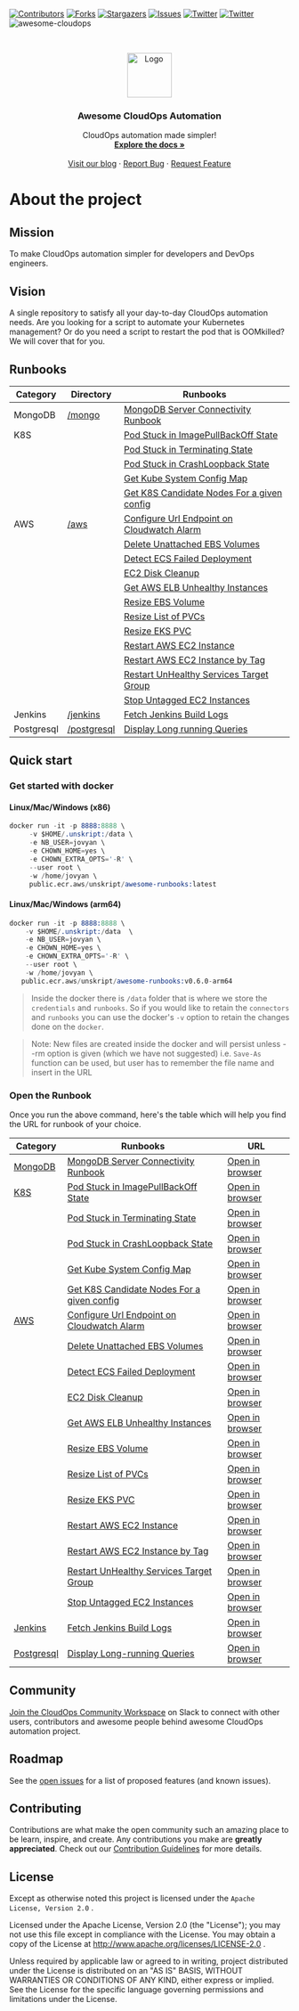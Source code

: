 [![Contributors][contributors-shield]][contributors-url]
[![Forks][forks-shield]][forks-url]
[![Stargazers][stars-shield]][stars-url]
[![Issues][issues-shield]][issues-url]
[![Twitter][twitter-shield]][twitter-url]
[![Twitter][twitter-shield]][twitter-url]
![awesome-cloudops][awesome-shield]

<br />
<p align="center">
  <a href="https://github.com/unskript/Awesome-CloudOps-Automation">
    <img src="https://unskript.com/assets/favicon.png" alt="Logo" width="80" height="80">
  </a>
<p align="center">
  <h3 align="center">Awesome CloudOps Automation</h3>
  <p align="center">
    CloudOps automation made simpler!
    <br />
    <a href="https://unskript.gitbook.io/unskript-product-documentation/open-source"><strong>Explore the docs »</strong></a>
    <br />
    <br />
    <a href="https://medium.com/unskript">Visit our blog</a>
    ·
    <a href="https://github.com/unskript/Awesome-CloudOps-Automation/issues/new?assignees=&labels=&template=bug_report.md&title=">Report Bug</a>
    ·
    <a href="https://github.com/unskript/Awesome-CloudOps-Automation/issues/new?assignees=&labels=&template=feature_request.md&title=">Request Feature</a>
  </p>
</p>



# About the project

## Mission
To make CloudOps automation simpler for developers and DevOps engineers. 

## Vision 
A single repository to satisfy all your day-to-day CloudOps automation needs. Are you looking for a script to automate your Kubernetes management? Or do you need a script to restart the pod that is OOMkilled? We will cover that for you. 

## Runbooks
| **Category**                                                                                               | **Directory**                                                                                              | **Runbooks**                                                                                                                                                                 |
| ------------------------------------------------------------------------------------------------------ | ------------------------------------------------------------------------------------------------------ | ------------------------------------------------------------------------------------------------------------------------------------------------------------------------ |
| MongoDB        | [/mongo](https://github.com/unskript/Awesome-CloudOps-Automation/blob/master/Mongo/README.md)        | [MongoDB Server Connectivity Runbook](https://github.com/unskript/Awesome-CloudOps-Automation/blob/master/Mongo/MongoDB_Server_Connectivity.ipynb)                       |
| K8S     |                                                                                                        | [Pod Stuck in ImagePullBackOff State](https://github.com/unskript/Awesome-CloudOps-Automation/blob/master/Kubernetes/K8S_Pod_Stuck_In_ImagePullBackOff_State.ipynb)      |
|                                                                                                        |                                                                                                        | [Pod Stuck in Terminating State](https://github.com/unskript/Awesome-CloudOps-Automation/blob/master/Kubernetes/K8S_Pod_Stuck_In_Terminating_State.ipynb)                |
|                                                                                                        |                                                                                                        | [Pod Stuck in CrashLoopback State](https://github.com/unskript/Awesome-CloudOps-Automation/blob/master/Kubernetes/K8S_Pod_Stuck_In_CrashLoopBack_State.ipynb)            |
|                                                                                                        |                                                                                                        | [Get Kube System Config Map](https://github.com/unskript/Awesome-CloudOps-Automation/blob/master/Kubernetes/Get-Kube-System-Config-Map.ipynb)                            |
|                                                                                                        |                                                                                                        | [Get K8S Candidate Nodes For a given config](https://github.com/unskript/Awesome-CloudOps-Automation/blob/master/Kubernetes/K8S-Get-Candidate-Nodes-Given-Config.ipynb)  |
| AWS               | [/aws](https://github.com/unskript/Awesome-CloudOps-Automation/blob/master/AWS/README.md)            | [Configure Url Endpoint on Cloudwatch Alarm](https://github.com/unskript/Awesome-CloudOps-Automation/blob/master/AWS/Configure-url-endpoint-on-a-cloudwatch-alarm.ipynb) |
|                                                                                                        |                                                                                                        | [Delete Unattached EBS Volumes](https://github.com/unskript/Awesome-CloudOps-Automation/blob/master/AWS/Delete_Unattached_EBS_Volume.ipynb)                              |
|                                                                                                        |                                                                                                        | [Detect ECS Failed Deployment](https://github.com/unskript/Awesome-CloudOps-Automation/blob/master/AWS/Detect-ECS-failed-deployment.ipynb)                               |
|                                                                                                        |                                                                                                        | [EC2 Disk Cleanup](https://github.com/unskript/Awesome-CloudOps-Automation/blob/master/AWS/EC2-Disk-Cleanup.ipynb)                                                       |
|                                                                                                        |                                                                                                        | [Get AWS ELB Unhealthy Instances](https://github.com/unskript/Awesome-CloudOps-Automation/blob/master/AWS/Get-Aws-Elb-Unhealthy-Instances.ipynb)                         |
|                                                                                                        |                                                                                                        | [Resize EBS Volume](https://github.com/unskript/Awesome-CloudOps-Automation/blob/master/AWS/Resize-EBS-Volume.ipynb)                                                     |
|                                                                                                        |                                                                                                        | [Resize List of PVCs](https://github.com/unskript/Awesome-CloudOps-Automation/blob/master/AWS/Resize-List-Of-Pvcs.ipynb)                                                 |
|                                                                                                        |                                                                                                        | [Resize EKS PVC](https://github.com/unskript/Awesome-CloudOps-Automation/blob/master/AWS/Resize_PVC.ipynb)                                                               |
|                                                                                                        |                                                                                                        | [Restart AWS EC2 Instance](https://github.com/unskript/Awesome-CloudOps-Automation/blob/master/AWS/Restart_AWS_EC2_Instances.ipynb)                                      |
|                                                                                                        |                                                                                                        | [Restart AWS EC2 Instance by Tag](https://github.com/unskript/Awesome-CloudOps-Automation/blob/master/AWS/Restart-Aws-Instance-given-Tag.ipynb)                          |
|                                                                                                        |                                                                                                        | [Restart UnHealthy Services Target Group](https://github.com/unskript/Awesome-CloudOps-Automation/blob/master/AWS/Restart-Unhealthy-Services-Target-Group.ipynb)         |
|                                                                                                        |                                                                                                        | [Stop Untagged EC2 Instances](https://github.com/unskript/Awesome-CloudOps-Automation/blob/master/AWS/Stop_Untagged_EC2_Instances.ipynb)                                 |
| Jenkins     | [/jenkins](https://github.com/unskript/Awesome-CloudOps-Automation/blob/master/jenkins/README.md)    | [Fetch Jenkins Build Logs](https://github.com/unskript/Awesome-CloudOps-Automation/blob/master/Jenkins/Fetch-Jenkins-Build-Logs.ipynb)                                   |
| Postgresql | [/postgresql](https://github.com/unskript/Awesome-CloudOps-Automation/blob/master/postgresql/README.md) | [Display Long running Queries](https://github.com/unskript/Awesome-CloudOps-Automation/blob/master/Postgresql/Display-postgresql-long-running.ipynb)                     |                                                                                                                                                                                                              
## Quick start

### Get started with docker
#### Linux/Mac/Windows (x86)

```s
docker run -it -p 8888:8888 \
     -v $HOME/.unskript:/data \
     -e NB_USER=jovyan \
     -e CHOWN_HOME=yes \
     -e CHOWN_EXTRA_OPTS='-R' \
     --user root \
     -w /home/jovyan \ 
     public.ecr.aws/unskript/awesome-runbooks:latest
```

#### Linux/Mac/Windows (arm64)
```s
docker run -it -p 8888:8888 \
    -v $HOME/.unskript:/data  \
    -e NB_USER=jovyan \
    -e CHOWN_HOME=yes \
    -e CHOWN_EXTRA_OPTS='-R' \
    --user root \
    -w /home/jovyan \
   public.ecr.aws/unskript/awesome-runbooks:v0.6.0-arm64
```

> Inside the docker there is `/data` folder that is where we store the `credentials` and `runbooks`. So if you would like to retain the `connectors` and `runbooks` you can use the docker's `-v` option to retain the changes done on the `docker`.

> Note: New files are created inside the docker and will persist unless --rm option is given (which we have not suggested) i.e. `Save-As` function can be used, but user has to remember the file name and insert in the URL

### Open the Runbook
Once you run the above command, here's the table which will help you find the URL for runbook of your choice. 

| **Category**                                                                                               | **Runbooks**                                                                                                                                                                 | **URL**                                                                                                    |
| ------------------------------------------------------------------------------------------------------ | ------------------------------------------------------------------------------------------------------------------------------------------------------------------------ | ------------------------------------------------------------------------------------------------------ |
| [MongoDB](https://github.com/unskript/Awesome-CloudOps-Automation/blob/master/Mongo/README.md)         | [MongoDB Server Connectivity Runbook](https://github.com/unskript/Awesome-CloudOps-Automation/blob/master/Mongo/MongoDB_Server_Connectivity.ipynb)                       | [Open in browser](http://127.0.0.1:8888/lab/tree/MongoDB\_Server\_Connectivity.ipynb)                |
| [K8S](https://github.com/unskript/Awesome-CloudOps-Automation/blob/master/Kubernetes/README.md)        | [Pod Stuck in ImagePullBackOff State](https://github.com/unskript/Awesome-CloudOps-Automation/blob/master/Kubernetes/K8S_Pod_Stuck_In_ImagePullBackOff_State.ipynb)      | [Open in browser](http://127.0.0.1:8888/lab/tree/K8S\_Pod\_Stuck\_In\_ImagePullBackOff\_State.ipynb) |
|                                                                                                        | [Pod Stuck in Terminating State](https://github.com/unskript/Awesome-CloudOps-Automation/blob/master/Kubernetes/K8S_Pod_Stuck_In_Terminating_State.ipynb)                | [Open in browser](http://127.0.0.1:8888/lab/tree/K8S\_Pod\_Stuck\_In\_Terminating\_State.ipynb)      |
|                                                                                                        | [Pod Stuck in CrashLoopback State](https://github.com/unskript/Awesome-CloudOps-Automation/blob/master/Kubernetes/K8S_Pod_Stuck_In_CrashLoopBack_State.ipynb)            | [Open in browser](http://127.0.0.1:8888/lab/tree/K8S\_Pod\_Stuck\_In\_CrashLoopBack\_State.ipynb)    |
|                                                                                                        | [Get Kube System Config Map](https://github.com/unskript/Awesome-CloudOps-Automation/blob/master/Kubernetes/Get-Kube-System-Config-Map.ipynb)                            | [Open in browser](http://127.0.0.1:8888/lab/tree/get-kube-system-config-map.ipynb)                   |
|                                                                                                        | [Get K8S Candidate Nodes For a given config](https://github.com/unskript/Awesome-CloudOps-Automation/blob/master/Kubernetes/K8S-Get-Candidate-Nodes-Given-Config.ipynb)  | [Open in browser](http://127.0.0.1:8888/lab/tree/k8s-get-candidate-nodes-given-config.ipynb)         |
| [AWS](https://github.com/unskript/Awesome-CloudOps-Automation/blob/master/AWS/README.md)               | [Configure Url Endpoint on Cloudwatch Alarm](https://github.com/unskript/Awesome-CloudOps-Automation/blob/master/AWS/Configure-url-endpoint-on-a-cloudwatch-alarm.ipynb) | [Open in browser](http://127.0.0.1:8888/lab/tree/Configure-url-endpoint-on-a-cloudwatch-alarm.ipynb) |
|                                                                                                        | [Delete Unattached EBS Volumes](https://github.com/unskript/Awesome-CloudOps-Automation/blob/master/AWS/Delete_Unattached_EBS_Volume.ipynb)                              | [Open in browser](http://127.0.0.1:8888/lab/tree/Delete\_Unattached\_EBS\_Volume.ipynb)              |
|                                                                                                        | [Detect ECS Failed Deployment](https://github.com/unskript/Awesome-CloudOps-Automation/blob/master/AWS/Detect-ECS-failed-deployment.ipynb)                               | [Open in browser](http://127.0.0.1:8888/lab/tree/Detect-ECS-failed-deployment.ipynb)                 |
|                                                                                                        | [EC2 Disk Cleanup](https://github.com/unskript/Awesome-CloudOps-Automation/blob/master/AWS/EC2-Disk-Cleanup.ipynb)                                                       | [Open in browser](http://127.0.0.1:8888/lab/tree/ec2-disk-cleanup.ipynb)                             |
|                                                                                                        | [Get AWS ELB Unhealthy Instances](https://github.com/unskript/Awesome-CloudOps-Automation/blob/master/AWS/Get-Aws-Elb-Unhealthy-Instances.ipynb)                         | [Open in browser](http://127.0.0.1:8888/lab/tree/get-aws-elb-unhealthy-instances.ipynb)              |
|                                                                                                        | [Resize EBS Volume](https://github.com/unskript/Awesome-CloudOps-Automation/blob/master/AWS/Resize-EBS-Volume.ipynb)                                                     | [Open in browser](http://127.0.0.1:8888/lab/tree/resize-ebs-volume.ipynb)                            |
|                                                                                                        | [Resize List of PVCs](https://github.com/unskript/Awesome-CloudOps-Automation/blob/master/AWS/Resize-List-Of-Pvcs.ipynb)                                                 | [Open in browser](http://127.0.0.1:8888/lab/tree/Resize-List-Of-Pvcs.ipynb)                          |
|                                                                                                        | [Resize EKS PVC](https://github.com/unskript/Awesome-CloudOps-Automation/blob/master/AWS/Resize_PVC.ipynb)                                                               | [Open in browser](http://127.0.0.1:8888/lab/tree/resize\_pvc.ipynb)                                  |
|                                                                                                        | [Restart AWS EC2 Instance](https://github.com/unskript/Awesome-CloudOps-Automation/blob/master/AWS/Restart_AWS_EC2_Instances.ipynb)                                      | [Open in browser](http://127.0.0.1:8888/lab/tree/Restart\_AWS\_EC2\_Instances.ipynb)                 |
|                                                                                                        | [Restart AWS EC2 Instance by Tag](https://github.com/unskript/Awesome-CloudOps-Automation/blob/master/AWS/Restart-Aws-Instance-given-Tag.ipynb)                          | [Open in browser](http://127.0.0.1:8888/lab/tree/restart-aws-instance-given-tag.ipynb)               |
|                                                                                                        | [Restart UnHealthy Services Target Group](https://github.com/unskript/Awesome-CloudOps-Automation/blob/master/AWS/Restart-Unhealthy-Services-Target-Group.ipynb)         | [Open in browser](http://127.0.0.1:8888/lab/tree/restart-unhealthy-services-target-group.ipynb)      |
|                                                                                                        | [Stop Untagged EC2 Instances](https://github.com/unskript/Awesome-CloudOps-Automation/blob/master/AWS/Stop_Untagged_EC2_Instances.ipynb)                                 | [Open in browser](http://127.0.0.1:8888/lab/tree/Stop\_Untagged\_EC2\_Instances.ipynb)               |
| [Jenkins](https://github.com/unskript/Awesome-CloudOps-Automation/blob/master/Jenkins/README.md)       | [Fetch Jenkins Build Logs](https://github.com/unskript/Awesome-CloudOps-Automation/blob/master/Jenkins/Fetch-Jenkins-Build-Logs.ipynb)                                   | [Open in browser](http://127.0.0.1:8888/lab/tree/fetch-jenkins-build-logs.ipynb)                     |
| [Postgresql](https://github.com/unskript/Awesome-CloudOps-Automation/blob/master/Postgresql/README.md) | [Display Long-running Queries](https://github.com/unskript/Awesome-CloudOps-Automation/blob/master/Postgresql/Display-postgresql-long-running.ipynb)                     | [Open in browser](http://127.0.0.1:8888/lab/tree/Display-postgresql-long-running.ipynb)              |

## Community
[Join the CloudOps Community Workspace](https://join.slack.com/t/cloud-ops-community/shared_invite/zt-1fvuobp10-~r_KyK9BxPhGiebOvl3h_w) on Slack to connect with other users, contributors and awesome people behind awesome CloudOps automation project. 

## Roadmap

See the [open issues](https://github.com/unskript/awesome-cloudops-automation/issues) for a list of proposed features (and known issues).

## Contributing

Contributions are what make the open community such an amazing place to be learn, inspire, and create. Any contributions you make are **greatly appreciated**. Check out our [Contribution Guidelines](https://github.com/unskript/awesome-cloudops-automation/blob/main/.github/CONTRIBUTING.md) for more details. 

## License
Except as otherwise noted this project is licensed under the `Apache License, Version 2.0` .

Licensed under the Apache License, Version 2.0 (the "License"); you may not use this file except in compliance with the License. You may obtain a copy of the License at http://www.apache.org/licenses/LICENSE-2.0 .

Unless required by applicable law or agreed to in writing, project distributed under the License is distributed on an "AS IS" BASIS, WITHOUT WARRANTIES OR CONDITIONS OF ANY KIND, either express or implied. See the License for the specific language governing permissions and limitations under the License.


[contributors-shield]: https://img.shields.io/github/contributors/unskript/awesome-cloudops-automation.svg?style=for-the-badge
[contributors-url]: https://github.com/unskript/awesome-cloudops-automation/graphs/contributors
[github-actions-shield]: https://img.shields.io/github/workflow/status/unskript/awesome-cloudops-automation/e2e%20test?color=orange&label=e2e-test&logo=github&logoColor=orange&style=for-the-badge
[github-actions-url]: https://github.com/unskript/awesome-cloudops-automation/actions/workflows/docker-tests.yml
[forks-shield]: https://img.shields.io/github/forks/unskript/awesome-cloudops-automation.svg?style=for-the-badge
[forks-url]: https://github.com/unskript/awesome-cloudops-automation/network/members
[stars-shield]: https://img.shields.io/github/stars/unskript/awesome-cloudops-automation.svg?style=for-the-badge
[stars-url]: https://github.com/unskript/awesome-cloudops-automation/stargazers
[issues-shield]: https://img.shields.io/github/issues/unskript/awesome-cloudops-automation.svg?style=for-the-badge
[issues-url]: https://github.com/unskript/awesome-cloudops-automation/issues
[twitter-shield]: https://img.shields.io/badge/-Twitter-black.svg?style=for-the-badge&logo=twitter&colorB=555
[twitter-url]: https://twitter.com/unskript
[awesome-shield]: https://img.shields.io/badge/awesome-cloudops-orange?style=for-the-badge&logo=bookstack 


